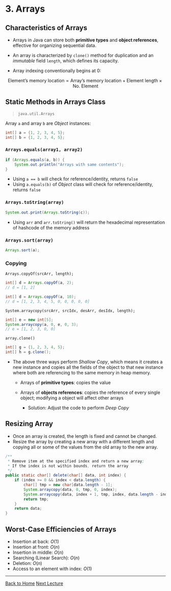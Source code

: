 <style TYPE="text/css">
code.has-jax {font: inherit; font-size: 100%; background: inherit; border: inherit;}
</style>
<script type="text/x-mathjax-config">
MathJax.Hub.Config({
    tex2jax: {
        inlineMath: [['$','$'], ['\\(','\\)']],
        skipTags: ['script', 'noscript', 'style', 'textarea', 'pre'] // removed 'code' entry
    }
});
MathJax.Hub.Queue(function() {
    var all = MathJax.Hub.getAllJax(), i;
    for(i = 0; i < all.length; i += 1) {
        all[i].SourceElement().parentNode.className += ' has-jax';
    }
});
</script>
<script type="text/javascript" src="https://cdnjs.cloudflare.com/ajax/libs/mathjax/2.7.4/MathJax.js?config=TeX-AMS_HTML-full"></script>



# 3. Arrays

## Characteristics of Arrays

- Arrays in Java can store both **primitive types** and **object references**, effective for organizing sequential data.

- An array is characterized by `clone()` method for duplication and an *immutable* field `length`, which defines its capacity.

- Array indexing conventionally begins at $0$:

$$ \text{Element's memory location} = \text{Array's memory location} + \text{Element length} \times \text{No. Element} $$



## Static Methods in Arrays Class
> `java.util.Arrays`

Array `a` and array `b` are *Object* instances:

```Java
int[] a = {1, 2, 3, 4, 5};
int[] b = {1, 2, 3, 4, 5};
```


### `Arrays.equals(array1, array2)`

```java
if (Arrays.equals(a, b)) {
    System.out.println("Arrays with same contents");
}
```

- Using `a == b` will check for reference/identity, returns `false`
- Using `a.equals(b)` of *Object* class will check for reference/identity, returns `false`


### `Arrays.toString(array)`

```Java
System.out.print(Arrays.toString(c));
```

- Using `arr` and `arr.toString()` will return the hexadecimal representation of hashcode of the memory address


### `Arrays.sort(array)`

```Java
Arrays.sort(a);
```

### Copying

```Arrays.copyOf(srcArr, length);```

```Java
int[] d = Arrays.copyOf(a, 2);
// d = [1, 2]

int[] d = Arrays.copyOf(a, 10);
// d = [1, 2, 3, 4, 5, 0, 0, 0, 0, 0]
```


```System.arraycopy(srcArr, srcIdx, desArr, desIdx, length);```

```Java
int[] e = new int[5];
System.arraycopy(a, 0, e, 0, 3);
// e = [1, 2, 3, 0, 0]
```

```array.clone()```

```Java
int[] g = {1, 2, 3, 4, 5};
int[] h = g.clone();
```

- The above three ways perform *Shallow Copy*, which means it creates a new instance and copies all the fields of the object to that new instance where both are referencing to the same memory in heap memory.
    
    - Arrays of **primitive types**: copies the value
    
    - Arrays of **objects references**: copies the reference of every single object; modifying a object will affect other arrays
        
        - Solution: Adjust the code to perform *Deep Copy*


## Resizing Array

- Once an array is created, the length is fixed and cannot be changed.
- Resize the array by creating a new array with a different length and copying all or some of the values from the old array to the new array.

```Java
/**
 * Remove item at the specified index and return a new array;
 * If the index is not within bounds, return the array
 */
public static char[] delete(char[] data, int index) {
    if (index >= 0 && index < data.length) {
        char[] tmp = new char[data.length - 1];
        System.arraycopy(data, 0, tmp, 0, index);
        System.arraycopy(data, index + 1, tmp, index, data.length - index - 1);
        return tmp;
    }
    return data;
}
```


## Worst-Case Efficiencies of Arrays
- Insertion at back: $O(1)$
- Insertion at front: $O(n)$
- Insertion in middle: $O(n)$
- Searching (Linear Search): $O(n)$
- Deletion: $O(n)$
- Access to an element with index: $O(1)$


---

[Back to Home](../index.html)
[Next Lecture](./lecture4.html)